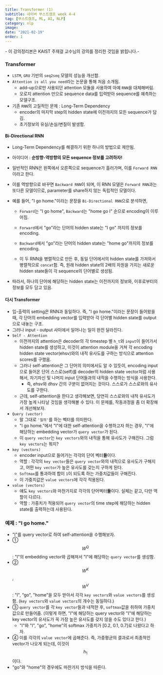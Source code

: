 ```yaml
---
title: Transformer (1)
subtitle: 네이버 부스트캠프 week 4-4
tag: [부스트캠프, ML, AI, NLP]
category: nlp
image:
date: "2021-02-19"
order: 1
---
```


\- 이 강의정리본은 KAIST 주재걸 교수님의 강의를 정리한 것임을 밝힙니다.\-

### Transformer

- `LSTM`, `GRU` 기반의 `seq2seq` 모델의 성능을 개선함.
- `Attention is all you need`라는 논문을 통해 처음 소개됨.
  - add-up으로만 사용되던 attention 모듈을 사용하여 아예 `RNN`을 대체해버림.
  - 오로지 attention 만으로 sequence data를 입력받아 sequence를 예측하는 모델구조.
- 기존 `RNN`의 고질적인 문제 : Long-Term Dependency
  - encoder의 마지막 step의 hidden state에 이전까지의 모든 sequence가 담김.
  - 초기정보의 유실/손실/변질이 발생함.

#### Bi-Directional RNN

- Long-Term Dependency를 해결하기 위한 하나의 방법으로 제안됨.

- 아이디어 : **순방향-역방향의 모든 sequence 정보를 고려하자!**

- 일반적인 RNN은 왼쪽에서 오른쪽으로 sequence가 흘러가며, 이를 `Forward RNN`이라고 한다.

- 이를 역방향으로 바꾸면 `Backward RNN`이 되며, 이 RNN 모델은 `Forward RNN`과는 또다른 모델이므로, parameter를 share하지 않는 독립적인 모델이다.

- 예를 들어, "I go home."이라는 문장을 `Bi-Directional RNN`으로 분석하면,

  - `Forward`는 "I go home", `Backward`는 "home go I" 순으로 encoding이 이루어짐.
  - `Forward`에서 "go"라는 단어의 hidden state는 "I go" 까지의 정보를 encoding.
  - `Backward`에서 "go"라는 단어의 hidden state는 "home go"까지의 정보를 encoding.

  - 이 두 RNN을 병렬적으로 만든 후, 동일 단어에서의 hidden state를 가져와서 병렬적으로 `concat`함. 즉, 원래 hidden state의 2배의 차원을 가지는 새로운 hidden state들이 각 sequence의 단어별로 생성됨.

- 따라서, 하나의 단어에 해당하는 hidden state는 이전까지의 정보와, 이후로부터의 정보를 모두 담고 있음.

#### 다시 Transformer

- 입-출력의 setting은 RNN과 동일하다. 즉, "I go home."이라는 문장이 들어왔을 때, 각 단어의 embedding vector를 입력받아 각 단어별 hidden state를 output으로 내놓는 구조.
- 그러나 input - output 사이에서 일어나는 일이 완전 달라진다.
- `Self - Attention`
  - 이전까지의 attention은 decoder의 각 timestep 별 `h_t`와 `input`이 들어가서 hidden state를 생성하고, 이것이 attention module을 거쳐 각 encoding hidden state vector(ehsv)와의 내적 유사도를 구하는 방식으로 attention scores를 구했음.
  - 그러나 self-attention은 그 단어의 의미에서도 알 수 있듯이, encoding input으로 들어온 단어 스스로(self)를 decoder의 hidden state vector처럼 사용해서, 자기자신 및 나머지 input 단어들과의 내적을 수행하는 방식을 사용한다.
    - 즉, ehsv와 dhsv 간의 구분이 없어지는 것이다. 스스로가 스스로와의 유사도를 구한다.
  - 근데, self-attention을 한다고 생각해보면, 당연히 스스로와의 내적 유사도가 가장 높게 나타날 것임을 생각해볼 수 있다. 이 문제를, 작동과정을 좀 더 확장해서 개선해보자.
- `Query (vector)`
  - 말 그대로 `'질의'`를 하는 벡터를 의미한다.
  - "I go home."에서 "I"에 대한 self-attention을 수행하고자 하는 경우, "I"에 해당하는 embedding vector가 `query vector`가 된다.
  - 이 `query vector`는 `key vectors`와의 내적을 통해 유사도가 구해진다. 그럼 `key vectors`는 뭐지?
- `key (vectors)`
  - encoder input으로 들어가는 각각의 단어 벡터**들**이다.
  - 역할 : 각각의 `key vector`들은 `query vector`와의 내적으로 유사도가 구해지고, 어떤 `key vector`가 높은 유사도를 갖는지 구하게 된다.
  - `Softmax`를 통과하여 합이 `1`이 되도록 하는 가중치값들이 구해진다.
  - 이 가중치값은 `value vectors`에 각각 적용된다.
- `value (vectors)`
  - 얘도 `key vectors`와 마찬가지로 각각의 단어벡터**들**이다. 실체는 같고, 다만 역할이 다르다.
  - 역할 : 가중치가 적용되어 `query vector`의 time step에 해당하는 hidden state를 출력하는데 사용된다.

### 예제 : "I go home."

- "I"를 query vector로 하여 self-attention을 수행해보자.
- ① $$W^Q$$ : "I"의 embedding vector와 곱해져서 "I"에 해당하는 `query vector`를 생성함.
- ② $$W^K$$, $$W^V$$ : "I", "go", "home"을 모두 받아서 각각 `key vectors`와 `value vectors`를 생성함. (`key vectors`와 `value vectors`의 개수는 동일하다.)
- ③ `query vector`를 각 `key vector`들과 내적한 후, `softmax`값을 취하여 가중치 값으로 만들어줌. (이렇게 하면, "I"에 해당하는 query vector와 "I"에 해당하는 key vector의 유사도가 꼭 가장 높은 유사도를 갖지 않을 수도 있다고 한다.)
  - "I"와 "I", "go", "home"의 softmax 가중치가 [0.2, 0.1, 0.7]로 나왔다고 하자.
- ④ 이를 각각의 `value vector`에 곱해준다. 즉, 가중평균의 결과로서 최종적인 vector가 나오게 되는데, 이것이 $$h_1$$ 이다.
- "go"와 "home"의 경우에도 마찬가지 방식을 따른다.
